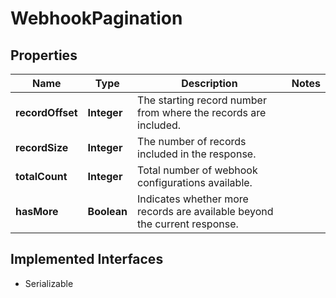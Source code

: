 

# WebhookPagination


## Properties

| Name | Type | Description | Notes |
|------------ | ------------- | ------------- | -------------|
|**recordOffset** | **Integer** | The starting record number from where the records are included. |  |
|**recordSize** | **Integer** | The number of records included in the response. |  |
|**totalCount** | **Integer** | Total number of webhook configurations available. |  |
|**hasMore** | **Boolean** | Indicates whether more records are available beyond the current response. |  |


## Implemented Interfaces

* Serializable


